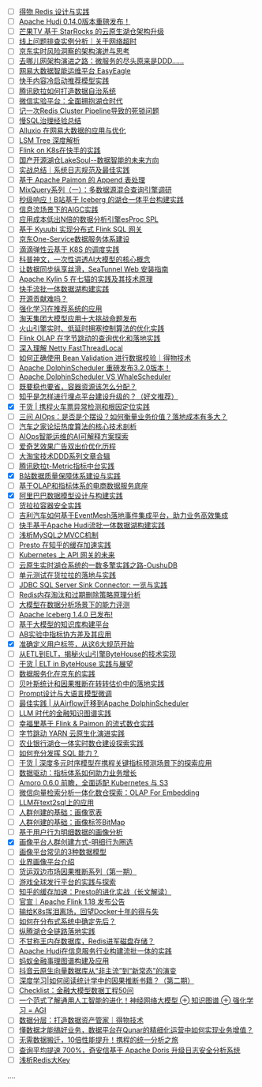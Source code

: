 - [ ] [得物 Redis 设计与实践](https://mp.weixin.qq.com/s/dnlxCXgAxHsfyVNYTDsewA)
- [ ] [Apache Hudi 0.14.0版本重磅发布！](https://mp.weixin.qq.com/s/ATf-92UzW5iOGXYODYn0ug)
- [ ] [芒果TV 基于 StarRocks 的云原生湖仓架构升级](https://mp.weixin.qq.com/s/F5ssA1akx-6ldMpnTCE4xw)
- [ ] [线上问题排查实例分析｜关于网络超时](https://mp.weixin.qq.com/s/v00M_LPdoyhc1w25aT2xyQ)
- [ ] [京东实时风险洞察的架构演迸与思考](https://mp.weixin.qq.com/s/EubFMao-0E3Ze5-naSXdXQ)
- [ ] [去哪儿网架构演进之路：微服务的尽头原来是DDD……](https://mp.weixin.qq.com/s/IIq3Xw8raOz0Fm8WFpHB0g)
- [ ] [网易大数据智能运维平台 EasyEagle](https://mp.weixin.qq.com/s/9xDwsbcnFsTng4O6NfZvuw)
- [ ] [快手内容冷启动推荐模型实践](https://mp.weixin.qq.com/s/8MKoANEAw687FoeTasngpA)
- [ ] [腾讯欧拉如何打造数据自治系统](https://mp.weixin.qq.com/s/AbKgwGdmSzRVBQwHBJv4EA)
- [ ] [微信实验平台：全面拥抱湖仓时代](https://mp.weixin.qq.com/s/P3qfxRvsjgfxuB48Mhpkmg)
- [ ] [记一次Redis Cluster Pipeline导致的死锁问题](https://mp.weixin.qq.com/s/Jpo2qqe36QdjY5_jOG8bww)
- [ ] [慢SQL治理经验总结](https://mp.weixin.qq.com/s/YokYMEkM9WLKjm45OIGu7w)
- [ ] [Alluxio 在网易大数据的应用与优化](https://mp.weixin.qq.com/s/LpZyizyjcJTA9ceopF1wRg)
- [ ] [LSM Tree 深度解析](https://mp.weixin.qq.com/s/CZ-VuvUa9Q0zartYBx4D2Q)
- [ ] [Flink on K8s在快手的实践](https://mp.weixin.qq.com/s/6cQhk79XT53AekQatAOg9Q)
- [ ] [国产开源湖仓LakeSoul--数据智能的未来方向](https://mp.weixin.qq.com/s/8iJDmnxew1Ghxqw-kVusCw)
- [ ] [实战总结｜系统日志规范及最佳实践](https://mp.weixin.qq.com/s/V-TIT1Cw5fH8xSYAEMyukQ)
- [ ] [基于 Apache Paimon 的 Append 表处理](https://mp.weixin.qq.com/s/npNlWQwlfcixzRH0lcOl9Q)
- [ ] [MixQuery系列（一）：多数据源混合查询引擎调研](https://zhuanlan.zhihu.com/p/519406846)
- [ ] [秒级响应！B站基于 Iceberg 的湖仓一体平台构建实践](https://mp.weixin.qq.com/s/rEw-EWm9IiLFbc8Bkd40Fg)
- [ ] [信息流场景下的AIGC实践](https://mp.weixin.qq.com/s/AOTP6oNXhtcCUhdtcEwMTg)
- [ ] [应用成本低出N倍的数据分析引擎esProc SPL](https://mp.weixin.qq.com/s/KWyvhvj_F8ErQr2cBUtA1A)
- [ ] [基于 Kyuubi 实现分布式 Flink SQL 网关](https://mp.weixin.qq.com/s/dKDfQCCm4ixP3wzwkZT1jw)
- [ ] [京东One-Service数据服务体系建设](https://mp.weixin.qq.com/s/AgNavEgn58Prhgbq-K8dFw)
- [ ] [滴滴弹性云基于 K8S 的调度实践](https://mp.weixin.qq.com/s/nMSIsS72fSXGqJO9Vy_Pfw)
- [ ] [科普神文，一次性讲透AI大模型的核心概念](https://mp.weixin.qq.com/s/KGU3uekq585dTCel9y9_5w)
- [ ] [让数据同步纵享丝滑，SeaTunnel Web 安装指南](https://mp.weixin.qq.com/s/zyatC3BXMewhy87WtwYM7g)
- [ ] [Apache Kylin 5 在七猫的实践及其技术原理](https://mp.weixin.qq.com/s/H2XyGz-c7S9rOz6XCuTsDA)
- [ ] [快手流批一体数据湖构建实践](https://mp.weixin.qq.com/s/FccCZvxbfKBobwOiddUGmQ)
- [ ] [开源贡献难吗？](https://mp.weixin.qq.com/s/b4C7o6i8WHCsKwU0iLEhZg)
- [ ] [强化学习在推荐系统的应用](https://mp.weixin.qq.com/s/y114gD0kpPiSO21nHEz_jw)
- [ ] [淘天集团大模型应用十大挑战命题发布](https://mp.weixin.qq.com/s/ZyBkbWNj2UsOiZ2rkijpKg)
- [ ] [火山引擎实时、低延时拥塞控制算法的优化实践](https://mp.weixin.qq.com/s/57VAxjqWRFfdD_2MHX5AVA)
- [ ] [Flink OLAP 在字节跳动的查询优化和落地实践](https://mp.weixin.qq.com/s/M9Kgybr1VKZnEN3eueCfBw)
- [ ] [深入理解 Netty FastThreadLocal](https://mp.weixin.qq.com/s/P_X7Ros7MJReDi6wVLS3Xw)
- [ ] [如何正确使用 Bean Validation 进行数据校验｜得物技术](https://mp.weixin.qq.com/s/Z7bM6vP-lHJzkzeHpN8N0g)
- [ ] [Apache DolphinScheduler 重磅发布3.2.0版本！](https://mp.weixin.qq.com/s/iZ5d98B9vVp8KC8qUSTmKg)
- [ ] [Apache DolphinScheduler VS WhaleScheduler](https://mp.weixin.qq.com/s/XK5gfwGxlepYMMIX-ynIyg)
- [ ] [既要稳也要省，容器资源该怎么分配？](https://mp.weixin.qq.com/s/IAk4LUokvujhXO7c3_yFYg)
- [ ] [知乎是怎样进行埋点平台建设升级的？（好文推荐）](https://mp.weixin.qq.com/s/UyrgpHXWyXz_OtspgSqw5Q)
- [x] [干货 | 携程火车票异常检测和根因定位实践](https://smartsi.blog.csdn.net/article/details/133938316)
- [ ] [三问 AIOps：是否是个摆设？如何衡量业务价值？落地成本有多大？](https://mp.weixin.qq.com/s/_USEkZXPp0RO86A3fTs63Q)
- [ ] [汽车之家论坛热度算法的核心技术剖析](https://mp.weixin.qq.com/s/dE4bGdypn5pNlCmLOg9_hw)
- [ ] [AIOps智能运维的AI可解释方案探索](https://mp.weixin.qq.com/s/KHEtcriI2CWg8wxk7JhI_Q)
- [ ] [爱奇艺效果广告双出价优化历程](https://mp.weixin.qq.com/s/brTPvcm6_yjwoXAme2kUdA)
- [ ] [大淘宝技术DDD系列文章合辑](https://mp.weixin.qq.com/s/DAiGCgE0ZdBRw_ckhD8AQA)
- [ ] [腾讯欧拉t-Metric指标中台实践](https://mp.weixin.qq.com/s/-uuTGXatUoni3xWyTK11yw)
- [x] [B站数据质量保障体系建设与实践](https://smartsi.blog.csdn.net/article/details/134094240)
- [ ] [基于OLAP和指标体系的电商数据服务底座](https://mp.weixin.qq.com/s/vfs7nfCu_UTZYJ9G4TOE2Q)
- [x] [阿里巴巴数据模型设计与构建实践](https://smartsi.blog.csdn.net/article/details/134066052)
- [ ] [货拉拉容器安全实践](https://mp.weixin.qq.com/s/ivwgIEiNTocEL00Y3IVmWQ)
- [ ] [吉利汽车如何基于EventMesh落地事件集成平台，助力业务高效集成](https://mp.weixin.qq.com/s/BLHbIq5KyjnhoVlmw9_DBw)
- [ ] [快手基于Apache Hudi流批一体数据湖构建实践](https://mp.weixin.qq.com/s/h5FOr8cLQTnL-8UXPE6JLw)
- [ ] [浅析MySQL之MVCC机制](https://mp.weixin.qq.com/s/Aa0yl1FqZo1xtsaQudh6-Q)
- [ ] [Presto 在知乎的缓存加速实践](https://mp.weixin.qq.com/s/eLwzNloKmfXYHY1GvwqHZw)
- [ ] [Kubernetes 上 API 网关的未来](https://mp.weixin.qq.com/s/5sXCQ15WBa8y15uhr5E-ZQ)
- [ ] [云原生实时湖仓系统的一数多擎实践之路-OushuDB](https://mp.weixin.qq.com/s/mGigja-R1r32ExJFkgWQ1Q)
- [ ] [单元测试在货拉拉的落地与实践](https://mp.weixin.qq.com/s/okwW01oCtUxUya2XG_PugQ)
- [ ] [JDBC SQL Server Sink Connector: 一览与实践](https://mp.weixin.qq.com/s/UQcFlF8jDPkX-tjJIWEeJA)
- [ ] [Redis内存淘汰和过期删除策略原理分析](https://mp.weixin.qq.com/s/QhWL_zhAs1CmZKCKHOHRaQ)
- [ ] [大模型在数据分析场景下的能力评测](https://mp.weixin.qq.com/s/DWRhspvxLIG2fSnMkF4Wyw)
- [ ] [Apache Iceberg 1.4.0 已发布!](https://mp.weixin.qq.com/s/A_cHzsHSiHZp75DHBIzUgw)
- [ ] [基于大模型的知识库构建平台](https://mp.weixin.qq.com/s/Kk3GskCXHEUxd1aZ097lVg)
- [ ] [AB实验中指标协方差及其应用](https://mp.weixin.qq.com/s/sILAp2DY7QmNruzBTJKG-Q)
- [x] [准确定义用户标签，从这6大规范开始](https://smartsi.blog.csdn.net/article/details/134047505)
- [ ] [从ETL到ELT，揭秘火山引擎ByteHouse的技术实现](https://mp.weixin.qq.com/s/L6kV189btHB9SyDaefoDmA)
- [ ] [干货 | ELT in ByteHouse 实践与展望](https://mp.weixin.qq.com/s/cvv8WNMfKlgcU45VIf_1xA)
- [ ] [数据服务化在京东的实践](https://mp.weixin.qq.com/s/HCJrmFVGe9fiDogV7S25iQ)
- [ ] [贝叶斯统计和因果推断在转转估价中的落地实践](https://mp.weixin.qq.com/s/SwZ4ICwgtuS7mbHpLX0VtA)
- [ ] [Prompt设计与大语言模型微调](https://mp.weixin.qq.com/s/6Exbj0IAs9dhib-_LxhGPg)
- [ ] [最佳实践 | 从Airflow迁移到Apache DolphinScheduler](https://mp.weixin.qq.com/s/4sh97saBiCUuGHvyKgRqog)
- [ ] [LLM 时代的金融知识图谱实践](https://mp.weixin.qq.com/s/LUmN6fHJCeY-qIrswMEYkg)
- [ ] [幸福里基于 Flink & Paimon 的流式数仓实践](https://mp.weixin.qq.com/s/eWyo3zly-1s2bdAvwvBl9Q)
- [ ] [字节跳动 YARN 云原生化演进实践](https://mp.weixin.qq.com/s/6d5QFKm-B8fGFUHoaI6n8g)
- [ ] [农业银行湖仓一体实时数仓建设探索实践](https://mp.weixin.qq.com/s/eW3Cfc9NsC4200apE3GPCg)
- [ ] [如何充分发挥 SQL 能力？](https://mp.weixin.qq.com/s/rJy2dWsqMWtPk2z5-IMXPg)
- [ ] [干货 | 深度多元时序模型在携程关键指标预测场景下的探索应用](https://mp.weixin.qq.com/s/7fU08tNjDtlhtDMRRhERww)
- [ ] [数据驱动：指标体系如何助力业务增长](https://mp.weixin.qq.com/s/fi9mokjyewyLuLbywcwBIA)
- [ ] [Amoro 0.6.0 前瞻，全面适配 Kubernetes 与 S3](https://mp.weixin.qq.com/s/5c6v5EkUor-_Tg1tha5MAQ)
- [ ] [微信向量检索分析一体化数仓探索：OLAP For Embedding](https://mp.weixin.qq.com/s/bTPAlTm_a5SE7XBlGy3CBQ)
- [ ] [LLM在text2sql上的应用](https://mp.weixin.qq.com/s/opKejgHptrddRs7F5BF_gg)
- [ ] [人群创建的基础：画像宽表](https://mp.weixin.qq.com/s/Aih-Wb6u_s_6tlfCs4bIhA)
- [ ] [人群创建的基础：画像标签BitMap](https://mp.weixin.qq.com/s/mFsnyRaSJe0ZuVqoJnzpqQ)
- [ ] [基于用户行为明细数据的画像分析](https://mp.weixin.qq.com/s/9sKKvTAyOQcCL72ngo4_KQ)
- [x] [画像平台人群创建方式-明细行为圈选](https://mp.weixin.qq.com/s/4SbT1gDiG_z0nIgC1Xmenw)
- [ ] [画像平台常见的3种数据模型](https://mp.weixin.qq.com/s/p7dLTJn9kXBD5jJFXlV2bg)
- [ ] [业界画像平台介绍](https://mp.weixin.qq.com/s/BB-5FyMz_PKZ5rjcqWCB6g)
- [ ] [货运双边市场因果推断系列（第一期）](https://mp.weixin.qq.com/s/qV72OsRsysFlTXYixdWdgg)
- [ ] [游戏全球发行平台的实践与探索](https://mp.weixin.qq.com/s/VwVBjmsWzMqfdEYNvBM8XQ)
- [ ] [知乎的缓存加速：Presto的进化实战（长文解读）](https://mp.weixin.qq.com/s/g53g4XLxozL2HuaDR7GFFw)
- [ ] [官宣｜Apache Flink 1.18 发布公告](https://mp.weixin.qq.com/s/cTp1PG6kzSwYOQK0b_YsXg)
- [ ] [输给K8s挥泪离场，回望Docker十年的得与失](https://mp.weixin.qq.com/s/wYpGoxXmCgUUWGLdBtWTXQ)
- [ ] [如何在分布式系统中确定先后？](https://mp.weixin.qq.com/s/0N3RTGWaKhOoFKtFuW-4QQ)
- [ ] [纵腾湖仓全链路落地实践](https://mp.weixin.qq.com/s/iuCX90GRgXnSlPyALWcizQ)
- [ ] [不甘称王内存数据库，Redis进军磁盘存储？](https://mp.weixin.qq.com/s/1X_TfjMz31GXzJR1jTg-7w)
- [ ] [Apache Hudi在信息服务行业构建流批一体的实践](https://mp.weixin.qq.com/s/OnkbLWBw0kAEJmrrQMIHKw)
- [ ] [蚂蚁金融事理图谱构建及应用](https://mp.weixin.qq.com/s/dlhmCpF1--A3kQde9FoPzA)
- [ ] [抖音云原生向量数据库从“非主流”到“新常态”的演变](https://mp.weixin.qq.com/s/S77IQweWgmtPOsma4yCk1Q)
- [ ] [深度学习|如何阅读统计学中的因果推断书籍？（第二期）](https://mp.weixin.qq.com/s/Qv8EMFjkQdz1-a9BzLx6Tw)
- [ ] [Checklist：金融大模型数据工程50问](https://mp.weixin.qq.com/s/YQmGEKsKOZQV5Id4ty8ThA)
- [ ] [一个范式了解通用人工智能的进化！神经网络大模型 ⊕ 知识图谱 ⊕ 强化学习 = AGI](https://mp.weixin.qq.com/s/BxD-IWOpEnPdTfLKJkkCbw)
- [ ] [数据分层：打造数据资产管家｜得物技术](https://mp.weixin.qq.com/s/wctkyNh09c-IVuKpO_pCCw)
- [ ] [懂数据才能搞好业务，数据平台在Qunar的精细化运营中如何实现业务增值？](https://mp.weixin.qq.com/s/qN38l97ocPf2LRE-35gfAg)
- [ ] [无需数据搬迁，10倍性能提升！携程的统一分析之旅](https://mp.weixin.qq.com/s/gTZkn4m8lBxOFwMrMZbLMA)
- [ ] [查询平均提速 700%，奇安信基于 Apache Doris 升级日志安全分析系统](https://mp.weixin.qq.com/s/h_SycGNgEONxSdIsLiOZpA)
- [ ] [浅析Redis大Key](https://mp.weixin.qq.com/s/T_3fHbyv74FEB5KLzV-A0w)

....
